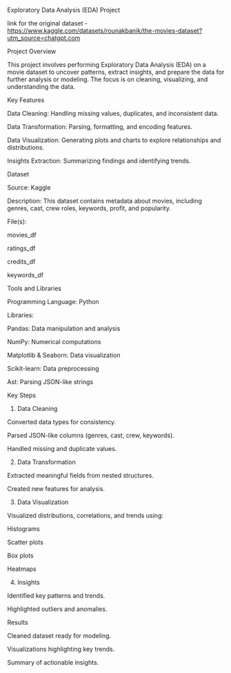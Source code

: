 Exploratory Data Analysis (EDA) Project


link for the original dataset - https://www.kaggle.com/datasets/rounakbanik/the-movies-dataset?utm_source=chatgpt.com




Project Overview

This project involves performing Exploratory Data Analysis (EDA) on a movie dataset to uncover patterns, extract insights, and prepare the data for further analysis or modeling. The focus is on cleaning, visualizing, and understanding the data.

Key Features

Data Cleaning: Handling missing values, duplicates, and inconsistent data.

Data Transformation: Parsing, formatting, and encoding features.

Data Visualization: Generating plots and charts to explore relationships and distributions.

Insights Extraction: Summarizing findings and identifying trends.



Dataset

Source: Kaggle

Description: This dataset contains metadata about movies, including genres, cast, crew roles, keywords, profit, and popularity.

File(s):

movies_df

ratings_df

credits_df

keywords_df




Tools and Libraries

Programming Language: Python

Libraries:

Pandas: Data manipulation and analysis

NumPy: Numerical computations

Matplotlib & Seaborn: Data visualization

Scikit-learn: Data preprocessing

Ast: Parsing JSON-like strings

Key Steps

1. Data Cleaning

Converted data types for consistency.

Parsed JSON-like columns (genres, cast, crew, keywords).

Handled missing and duplicate values.

2. Data Transformation

Extracted meaningful fields from nested structures.

Created new features for analysis.

3. Data Visualization

Visualized distributions, correlations, and trends using:

Histograms

Scatter plots

Box plots

Heatmaps

4. Insights

Identified key patterns and trends.

Highlighted outliers and anomalies.



Results

Cleaned dataset ready for modeling.

Visualizations highlighting key trends.

Summary of actionable insights.



